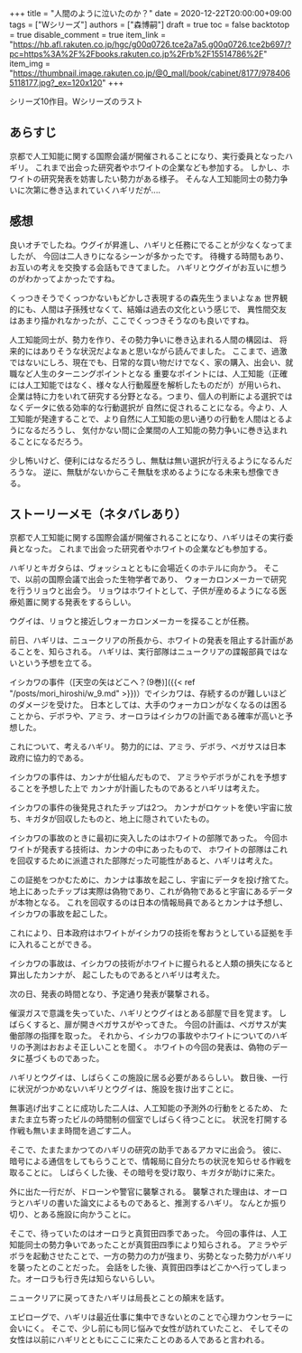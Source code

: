 +++
title = "人間のように泣いたのか？"
date = 2020-12-22T20:00:00+09:00
tags = ["Wシリーズ"]
authors = ["森博嗣"]
draft = true
toc = false
backtotop = true
disable_comment = true
item_link = "https://hb.afl.rakuten.co.jp/hgc/g00q0726.tce2a7a5.g00q0726.tce2b697/?pc=https%3A%2F%2Fbooks.rakuten.co.jp%2Frb%2F15514786%2F"
item_img = "https://thumbnail.image.rakuten.co.jp/@0_mall/book/cabinet/8177/9784065118177.jpg?_ex=120x120"
+++


シリーズ10作目。Wシリーズのラスト

## あらすじ
京都で人工知能に関する国際会議が開催されることになり、実行委員となったハギリ。
これまで出会った研究者やホワイトの企業なども参加する。
しかし、ホワイトの研究発表を妨害したい勢力がある様子。
そんな人工知能同士の勢力争いに次第に巻き込まれていくハギリだが....

## 感想
良いオチでしたね。ウグイが昇進し、ハギリと任務にでることが少なくなってましたが、
今回は二人きりになるシーンが多かったです。
待機する時間もあり、お互いの考えを交換する会話もできてました。
ハギリとウグイがお互いに想うのがわかってよかったですね。

くっつきそうでくっつかないもどかしさ表現するの森先生うまいよなぁ
世界観的にも、人間は子孫残せなくて、結婚は過去の文化という感じで、
異性間交友はあまり描かれなかったが、ここでくっつきそうなのも良いですね。

人工知能同士が、勢力を作り、その勢力争いに巻き込まれる人間の構図は、
将来的にはありそうな状況だよなぁと思いながら読んでました。
ここまで、過激ではないにしろ、現在でも、日常的な買い物だけでなく、家の購入、出会い、就職など人生のターニングポイントとなる
重要なポイントには、人工知能（正確には人工知能ではなく、様々な人行動履歴を解析したものだが）が用いられ、
企業は特に力をいれて研究する分野となる。つまり、個人の判断による選択ではなくデータに依る効率的な行動選択が
自然に促されることになる。今より、人工知能が発達することで、より自然に人工知能の思い通りの行動を人間はとるようになるだろうし、
気付かない間に企業間の人工知能の勢力争いに巻き込まれることになるだろう。

少し怖いけど、便利にはなるだろうし、無駄は無い選択が行えるようになるんだろうな。
逆に、無駄がないからこそ無駄を求めるようになる未来も想像できる。

## ストーリーメモ（ネタバレあり）
京都で人工知能に関する国際会議が開催されることになり、ハギリはその実行委員となった。
これまで出会った研究者やホワイトの企業なども参加する。

ハギリとキガタらは、ヴォッシュとともに会場近くのホテルに向かう。
そこで、以前の国際会議で出会った生物学者であり、
ウォーカロンメーカーで研究を行うリョウと出会う。
リョウはホワイトとして、子供が産めるようになる医療処置に関する発表をするらしい。

ウグイは、リョウと接近しウォーカロンメーカーを探ることが任務。

前日、ハギリは、ニュークリアの所長から、ホワイトの発表を阻止する計画があることを、知らされる。
ハギリは、実行部隊はニュークリアの諜報部員ではないという予想を立てる。

イシカワの事件（[天空の矢はどこへ？(9巻)]({{< ref "/posts/mori_hiroshi/w_9.md" >}})）でイシカワは、存続するのが難しいほどのダメージを受けた。
日本としては、大手のウォーカロンがなくなるのは困ることから、デボラや、アミラ、オーロラはイシカワの計画である確率が高いと予想した。

これについて、考えるハギリ。
勢力的には、アミラ、デボラ、ペガサスは日本政府に協力的である。

イシカワの事件は、カンナが仕組んだもので、
アミラやデボラがこれを予想することを予想した上で
カンナが計画したものであるとハギリは考えた。

イシカワの事件の後発見されたチップは2つ。
カンナがロケットを使い宇宙に放ち、キガタが回収したものと、地上に隠されていたもの。

イシカワの事故のときに最初に突入したのはホワイトの部隊であった。
今回ホワイトが発表する技術は、カンナの中にあったもので、
ホワイトの部隊はこれを回収するために派遣された部隊だった可能性があると、ハギリは考えた。

この証拠をつかむために、カンナは事故を起こし、宇宙にデータを投げ捨てた。
地上にあったチップは実際は偽物であり、これが偽物であると宇宙にあるデータが本物となる。
これを回収するのは日本の情報局員であるとカンナは予想し、イシカワの事故を起こした。

これにより、日本政府はホワイトがイシカワの技術を奪おうとしている証拠を手に入れることができる。

イシカワの事故は、イシカワの技術がホワイトに握られると人類の損失になると算出したカンナが、
起こしたものであるとハギリは考えた。

次の日、発表の時間となり、予定通り発表が襲撃される。

催涙ガスで意識を失っていた、ハギリとウグイはとある部屋で目を覚ます。
しばらくすると、扉が開きペガサスがやってきた。
今回の計画は、ペガサスが実働部隊の指揮を取った。
それから、イシカワの事故やホワイトについてのハギリの予測はおおよそ正しいことを聞く。
ホワイトの今回の発表は、偽物のデータに基づくものであった。

ハギリとウグイは、しばらくこの施設に居る必要があるらしい。
数日後、一行に状況がつかめないハギリとウグイは、施設を抜け出すことに。

無事逃げ出すことに成功した二人は、人工知能の予測外の行動をとるため、
たまたま立ち寄ったビルの時間制の個室でしばらく待つことに。
状況を打開する作戦も無いまま時間を過ごす二人。

そこで、たまたまかつてのハギリの研究の助手であるアカマに出会う。
彼に、暗号による通信をしてもらうことで、情報局に自分たちの状況を知らせる作戦を取ることに。
しばらくした後、その暗号を受け取り、キガタが助けに来た。

外に出た一行だが、ドローンや警官に襲撃される。
襲撃された理由は、オーロラとハギリの書いた論文によるものであると、推測するハギリ。
なんとか振り切り、とある施設に向かうことに。

そこで、待っていたのはオーロラと真賀田四季であった。
今回の事件は、人工知能同士の勢力争いであったことが真賀田四季により知らされる。
アミラやデボラを起動させたことで、一方の勢力の力が強まり、劣勢となった勢力がハギリを襲ったとのことだった。
会話をした後、真賀田四季はどこかへ行ってしまった。オーロラも行き先は知らないらしい。

ニュークリアに戻ってきたハギリは局長とことの顛末を話す。

エピローグで、ハギリは最近仕事に集中できないとのことで心理カウンセラーに会いにく。
そこで、少し前にも同じ悩みで女性が訪れていたこと、
そしてその女性は以前にハギリとともにここに来たことのある人であると言われる。

